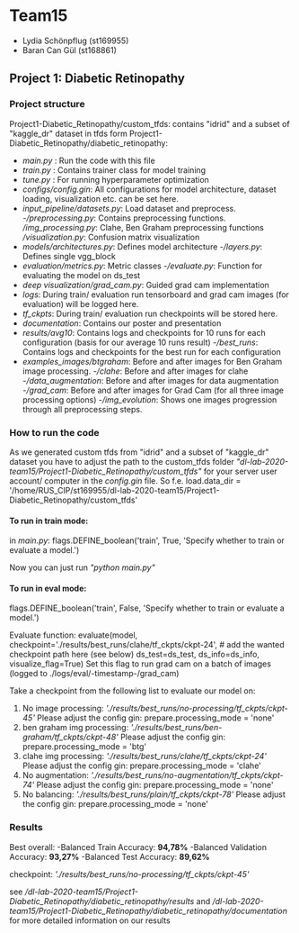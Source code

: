 # Team15
- Lydia Schönpflug (st169955)
- Baran Can Gül (st168861)

## Project 1: Diabetic Retinopathy

### Project structure
Project1-Diabetic_Retinopathy/custom_tfds: contains "idrid" and a subset of "kaggle_dr" dataset in tfds form
Project1-Diabetic_Retinopathy/diabetic_retinopathy:
- *main.py* : Run the code with this file
- *train.py* : Contains trainer class for model training
- *tune.py* : For running hyperparameter optimization
- *configs/config.gin*: All configurations for model architecture, dataset loading, visualization etc. can be set here.
- *input_pipeline/datasets.py*: Load dataset and preprocess.
  -*/preprocessing.py*: Contains preprocessing functions.
                */img_processing.py*: Clahe, Ben Graham preprocessing functions
                */visualization.py*: Confusion matrix visualization
- *models/architectures.py*: Defines model architecture
        -*/layers.py*: Defines single vgg_block
- *evaluation/metrics.py*: Metric classes
            -*/evaluate.py*: Function for evaluating the model on ds_test
- *deep visualization/grad_cam.py*: Guided grad cam implementation
- *logs*: During train/ evaluation run tensorboard and grad cam images (for evaluation) will be logged here.
- *tf_ckpts*: During train/ evaluation run checkpoints will be stored here.
- *documentation*: Contains our poster and presentation
- *results/avg10*: Contains logs and checkpoints for 10 runs for each configuration (basis for our average 10 runs result)
         -*/best_runs*: Contains logs and checkpoints for the best run for each configuration
- *examples_images/btgraham*: Before and after images for Ben Graham image processing.
                 -*/clahe*: Before and after images for clahe
                 -*/data_augmentation*: Before and after images for data augmentation
                 -*/grad_cam*: Before and after images for Grad Cam (for all three image processing options)
                 -*/img_evolution*: Shows one images progression through all preprocessing steps.

### How to run the code
As we generated custom tfds from "idrid" and a subset of "kaggle_dr" dataset you have to adjust the path to the custom_tfds folder
*"dl-lab-2020-team15/Project1-Diabetic_Retinopathy/custom_tfds"* for your server user account/ computer in the *config.gin* file.
So f.e. load.data_dir = '/home/RUS_CIP/st169955/dl-lab-2020-team15/Project1-Diabetic_Retinopathy/custom_tfds'

#### To run in train mode:
in *main.py*:
flags.DEFINE_boolean('train', True, 'Specify whether to train or evaluate a model.')

Now you can just run *"python main.py"*

#### To run in eval mode:
flags.DEFINE_boolean('train', False, 'Specify whether to train or evaluate a model.')

Evaluate function:
evaluate(model,
         checkpoint='./results/best_runs/clahe/tf_ckpts/ckpt-24', # add the wanted checkpoint path here (see below)
         ds_test=ds_test,
         ds_info=ds_info,
         visualize_flag=True) Set this flag to run grad cam on a batch of images (logged to ./logs/eval/-timestamp-/grad_cam)

Take a checkpoint from the following list to evaluate our model on:
1. No image processing:       *'./results/best_runs/no-processing/tf_ckpts/ckpt-45'*
   Please adjust the config gin: prepare.processing_mode = 'none'
2. ben graham img processing: *'./results/best_runs/ben-graham/tf_ckpts/ckpt-48'*
   Please adjust the config gin: prepare.processing_mode = 'btg' 
3. clahe img processing:      *'./results/best_runs/clahe/tf_ckpts/ckpt-24'*
   Please adjust the config gin: prepare.processing_mode = 'clahe'
4. No augmentation:           *'./results/best_runs/no-augmentation/tf_ckpts/ckpt-74'*
   Please adjust the config gin: prepare.processing_mode = 'none'
5. No balancing:              *'./results/best_runs/plain/tf_ckpts/ckpt-78'*
   Please adjust the config gin: prepare.processing_mode = 'none'

### Results
Best overall: 
-Balanced Train Accuracy: **94,78%**
-Balanced Validation Accuracy: **93,27%**
-Balanced Test Accuracy: **89,62%**

checkpoint: *'./results/best_runs/no-processing/tf_ckpts/ckpt-45'*

see */dl-lab-2020-team15/Project1-Diabetic_Retinopathy/diabetic_retinopathy/results* and */dl-lab-2020-team15/Project1-Diabetic_Retinopathy/diabetic_retinopathy/documentation* for more detailed information on our results
